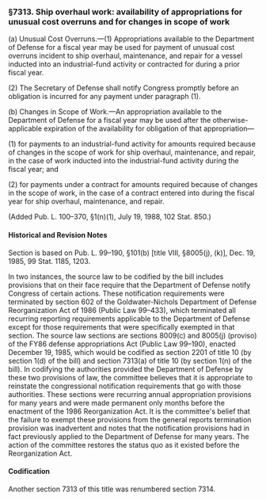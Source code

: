 ### §7313. Ship overhaul work: availability of appropriations for unusual cost overruns and for changes in scope of work ###

(a) Unusual Cost Overruns.—(1) Appropriations available to the Department of Defense for a fiscal year may be used for payment of unusual cost overruns incident to ship overhaul, maintenance, and repair for a vessel inducted into an industrial-fund activity or contracted for during a prior fiscal year.

(2) The Secretary of Defense shall notify Congress promptly before an obligation is incurred for any payment under paragraph (1).

(b) Changes in Scope of Work.—An appropriation available to the Department of Defense for a fiscal year may be used after the otherwise-applicable expiration of the availability for obligation of that appropriation—

(1) for payments to an industrial-fund activity for amounts required because of changes in the scope of work for ship overhaul, maintenance, and repair, in the case of work inducted into the industrial-fund activity during the fiscal year; and

(2) for payments under a contract for amounts required because of changes in the scope of work, in the case of a contract entered into during the fiscal year for ship overhaul, maintenance, and repair.

(Added Pub. L. 100–370, §1(n)(1), July 19, 1988, 102 Stat. 850.)

#### Historical and Revision Notes ####

Section is based on Pub. L. 99–190, §101(b) [title VIII, §8005(j), (k)], Dec. 19, 1985, 99 Stat. 1185, 1203.

In two instances, the source law to be codified by the bill includes provisions that on their face require that the Department of Defense notify Congress of certain actions. These notification requirements were terminated by section 602 of the Goldwater-Nichols Department of Defense Reorganization Act of 1986 (Public Law 99–433), which terminated all recurring reporting requirements applicable to the Department of Defense except for those requirements that were specifically exempted in that section. The source law sections are sections 8009(c) and 8005(j) (proviso) of the FY86 defense appropriations Act (Public Law 99–190), enacted December 19, 1985, which would be codified as section 2201 of title 10 (by section 1(d) of the bill) and section 7313(a) of title 10 (by section 1(n) of the bill). In codifying the authorities provided the Department of Defense by these two provisions of law, the committee believes that it is appropriate to reinstate the congressional notification requirements that go with those authorities. These sections were recurring annual appropriation provisions for many years and were made permanent only months before the enactment of the 1986 Reorganization Act. It is the committee's belief that the failure to exempt these provisions from the general reports termination provision was inadvertent and notes that the notification provisions had in fact previously applied to the Department of Defense for many years. The action of the committee restores the status quo as it existed before the Reorganization Act.

#### Codification ####

Another section 7313 of this title was renumbered section 7314.